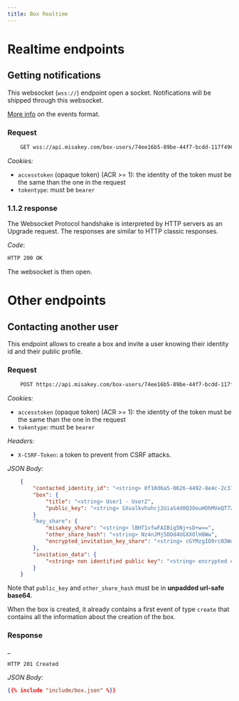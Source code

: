 ```yaml
---
title: Box Realtime
---
```


# Realtime endpoints

## Getting notifications

This websocket (`wss://`) endpoint open a socket.
Notifications will be shipped through this websocket.

[More info](/concepts/realtime) on the events format.

### Request

```bash
    GET wss://api.misakey.com/box-users/74ee16b5-89be-44f7-bcdd-117f496a90a7/ws
```

_Cookies:_
- `accesstoken` (opaque token) (ACR >= 1): the identity of the token must be the same than the one in the request
- `tokentype`: must be `bearer`

### 1.1.2 response

The Websocket Protocol handshake is interpreted by HTTP servers as an Upgrade request.
The responses are similar to HTTP classic responses.

_Code_:
```bash
HTTP 200 OK
```

The websocket is then open.

# Other endpoints

## Contacting another user

This endpoint allows to create a box and invite a user
knowing their identity id and their public profile.

### Request

```bash
    POST https://api.misakey.com/box-users/74ee16b5-89be-44f7-bcdd-117f496a90a7/contact
```

_Cookies:_
- `accesstoken` (opaque token) (ACR >= 1): the identity of the token must be the same than the one in the request
- `tokentype`: must be `bearer`

_Headers:_
- `X-CSRF-Token`: a token to prevent from CSRF attacks.

_JSON Body:_
```json
    {
        "contacted_identity_id": "<string> 0f10d6a5-0626-4492-8e4c-2c37b258f921 ",
        "box": {
            "title": "<string> User1 - User2",
            "public_key": "<string> SXvalkvhuhcj2UiaS4d0Q3OeuHOhMVeQT7ZGfCH2YCw",
        }
        "key_share": {
            "misakey_share": "<string> lBHT1vfwFAIBig5Nj+sD+w==",
            "other_share_hash": "<string> Nz4nJMj5DOd4UGXXOlH8Ww",
            "encrypted_invitation_key_share": "<string> cGYMzgIO9rc03WoSLAyoiQdLu7he5VbMRImLhRPmwTQ="
        },
        "invitation_data": {
            "<string> non identified public key": "<string> encrypted crypto action"
        }
    }
```

Note that `public_key` and `other_share_hash` must be in **unpadded url-safe base64**.

When the box is created, it already contains a first event
of type `create` that contains all the information about the creation of the box.

### Response

_
```bash
HTTP 201 Created
```

_JSON Body:_
```json
{{% include "include/box.json" %}}
```

